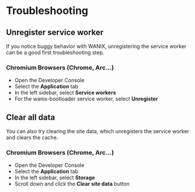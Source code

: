 # Troubleshooting

## Unregister service worker

If you notice buggy behavior with WANIX, unregistering the service worker can be a good first troubleshooting step.

### Chromium Browsers (Chrome, Arc...)

- Open the Developer Console
- Select the **Application** tab
- In the left sidebar, select **Service workers**
- For the wanix-bootloader service worker, select **Unregister**

## Clear all data

You can also try clearing the site data, which unregisters the service worker and clears the cache.

### Chromium Browsers (Chrome, Arc...)

- Open the Developer Console
- Select the **Application** tab
- In the left sidebar, select **Storage**
- Scroll down and click the **Clear site data** button
